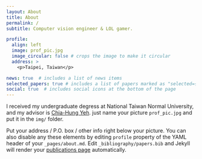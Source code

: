 ```yaml
---
layout: About
title: About
permalink: /
subtitle: Computer vision engineer & LOL gamer.

profile:
  align: left
  image: prof_pic.jpg
  image_circular: false # crops the image to make it circular
  address: >
    <p>Taipei, Taiwan</p>

news: true  # includes a list of news items
selected_papers: true # includes a list of papers marked as "selected={true}"
social: true  # includes social icons at the bottom of the page
---
```


I received my undergraduate degress at National Taiwan Normal University, and my advisor is [Chia-Hung Yeh](https://sites.google.com/site/chiahungyeh/). 
just name your picture `prof_pic.jpg` and put it in the `img/` folder.

Put your address / P.O. box / other info right below your picture. You can also disable any these elements by editing `profile` property of the YAML header of your `_pages/about.md`. Edit `_bibliography/papers.bib` and Jekyll will render your [publications page](/al-folio/publications/) automatically.
